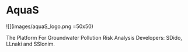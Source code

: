 # AquaS
![](images/aquaS_logo.png =50x50)

The Platform For Groundwater Pollution Risk Analysis 
Developers: SDido, LLnaki and SSlonim.



